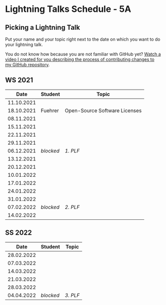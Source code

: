 # Lightning Talks Schedule - 5A

## Picking a Lightning Talk

Put your name and your topic right next to the date on which you want to do your lightning talk.

You do not know how because you are not familiar with GitHub yet? [Watch a video I created for you describing the process of contributing changes to my GitHub repository](https://youtu.be/mBprBD16P3g).

## WS 2021

| Date       | Student | Topic |
| ---------- | ------- | ----- |
| 11.10.2021 |         |       |
| 18.10.2021 | Fuehrer  | Open-Source Software Licenses |
| 08.11.2021 |         |       |
| 15.11.2021 |         |       |
| 22.11.2021 |         |       |
| 29.11.2021 |         |       |
| 06.12.2021 | *blocked* | *1. PLF* |
| 13.12.2021 |         |       |
| 20.12.2021 |         |       |
| 10.01.2022 |         |       |
| 17.01.2022 |         |       |
| 24.01.2022 |         |       |
| 31.01.2022 |         |       |
| 07.02.2022 | *blocked* | *2. PLF* |
| 14.02.2022 |         |       |

## SS 2022

| Date       | Student | Topic |
| ---------- | ------- | ----- |
| 28.02.2022 |         |       |
| 07.03.2022 |         |       |
| 14.03.2022 |         |       |
| 21.03.2022 |         |       |
| 28.03.2022 |         |       |
| 04.04.2022 | *blocked* | *3. PLF* |
